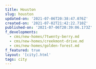 ```yaml
---
title: Houston
slug: houston
updated-on: '2021-07-06T20:38:47.076Z'
created-on: '2021-07-02T21:42:22.710Z'
published-on: '2021-07-06T20:39:06.173Z'
f_developments:
  - cms/new-homes/7twenty-berry.md
  - cms/new-homes/creekmont-drive.md
  - cms/new-homes/golden-forest.md
f_featured: true
layout: '[city].html'
tags: city
---
```



